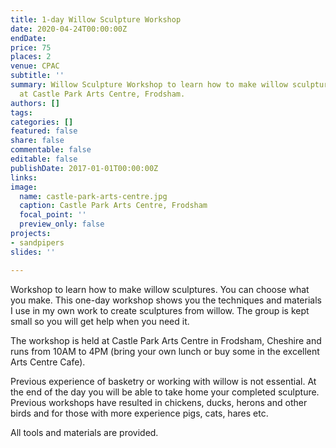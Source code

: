```yaml
---
title: 1-day Willow Sculpture Workshop
date: 2020-04-24T00:00:00Z
endDate: 
price: 75
places: 2
venue: CPAC
subtitle: ''
summary: Willow Sculpture Workshop to learn how to make willow sculptures to be held
  at Castle Park Arts Centre, Frodsham.
authors: []
tags: 
categories: []
featured: false
share: false
commentable: false
editable: false
publishDate: 2017-01-01T00:00:00Z
links: 
image:
  name: castle-park-arts-centre.jpg
  caption: Castle Park Arts Centre, Frodsham
  focal_point: ''
  preview_only: false
projects:
- sandpipers
slides: ''

---
```

Workshop to learn how to make willow sculptures. 
You can choose what you make. 
This one-day workshop shows you the techniques and materials I use in my own 
work to create sculptures from willow. 
The group is kept small so you will get help when you need it.

The workshop is held at Castle Park Arts Centre in Frodsham, Cheshire 
and runs from 10AM to 4PM (bring your own lunch or buy some in 
the excellent Arts Centre Cafe).

Previous experience of basketry or working with willow is not essential. 
At the end of the day you will be able to take home your completed sculpture. 
Previous workshops have resulted in chickens, ducks, herons and other birds 
and for those with more experience pigs, cats, hares etc.

All tools and materials are provided.